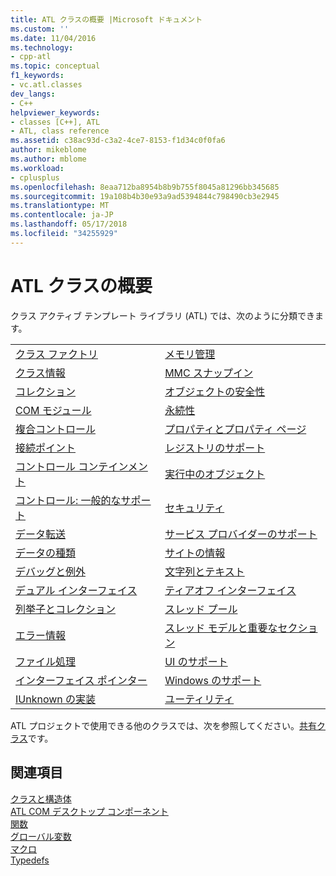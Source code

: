 ```yaml
---
title: ATL クラスの概要 |Microsoft ドキュメント
ms.custom: ''
ms.date: 11/04/2016
ms.technology:
- cpp-atl
ms.topic: conceptual
f1_keywords:
- vc.atl.classes
dev_langs:
- C++
helpviewer_keywords:
- classes [C++], ATL
- ATL, class reference
ms.assetid: c38ac93d-c3a2-4ce7-8153-f1d34c0f0fa6
author: mikeblome
ms.author: mblome
ms.workload:
- cplusplus
ms.openlocfilehash: 8eaa712ba8954b8b9b755f8045a81296bb345685
ms.sourcegitcommit: 19a108b4b30e93a9ad5394844c798490cb3e2945
ms.translationtype: MT
ms.contentlocale: ja-JP
ms.lasthandoff: 05/17/2018
ms.locfileid: "34255929"
---
```

# <a name="atl-class-overview"></a>ATL クラスの概要
クラス アクティブ テンプレート ライブラリ (ATL) では、次のように分類できます。  
  
|||  
|-|-|  
|[クラス ファクトリ](../atl/class-factories-classes.md)|[メモリ管理](../atl/memory-management-classes.md)|  
|[クラス情報](../atl/class-information-classes.md)|[MMC スナップイン](../atl/mmc-snap-in-classes.md)|  
|[コレクション](../atl/collection-classes.md)|[オブジェクトの安全性](../atl/object-safety-classes.md)|  
|[COM モジュール](../atl/com-modules-classes.md)|[永続性](../atl/persistence-classes.md)|  
|[複合コントロール](../atl/composite-controls-classes.md)|[プロパティとプロパティ ページ](../atl/properties-and-property-pages-classes.md)|  
|[接続ポイント](../atl/connection-points-classes.md)|[レジストリのサポート](../atl/registry-support-classes.md)|  
|[コントロール コンテインメント](../atl/control-containment-classes.md)|[実行中のオブジェクト](../atl/running-objects-classes.md)|  
|[コントロール: 一般的なサポート](../atl/controls-general-support-classes.md)|[セキュリティ](../atl/security-classes.md)|  
|[データ転送](../atl/data-transfer-classes.md)|[サービス プロバイダーのサポート](../atl/service-provider-support-classes.md)|  
|[データの種類](../atl/data-types-classes.md)|[サイトの情報](../atl/site-information-classes.md)|  
|[デバッグと例外](../atl/debugging-and-exceptions-classes.md)|[文字列とテキスト](../atl/string-and-text-classes.md)|  
|[デュアル インターフェイス](../atl/dual-interfaces-classes.md)|[ティアオフ インターフェイス](../atl/tear-off-interfaces-classes.md)|  
|[列挙子とコレクション](../atl/enumerators-and-collections-classes.md)|[スレッド プール](../atl/thread-pooling-classes.md)|  
|[エラー情報](../atl/error-information-classes.md)|[スレッド モデルと重要なセクション](../atl/threading-models-and-critical-sections-classes.md)|  
|[ファイル処理](../atl/file-handling-classes.md)|[UI のサポート](../atl/ui-support-classes.md)|  
|[インターフェイス ポインター](../atl/interface-pointers-classes.md)|[Windows のサポート](../atl/windows-support-classes.md)|  
|[IUnknown の実装](../atl/iunknown-implementation-classes.md)|[ユーティリティ](../atl/utility-classes.md)|  
  
 ATL プロジェクトで使用できる他のクラスでは、次を参照してください。[共有クラス](../atl-mfc-shared/atl-mfc-shared-classes.md)です。  
  
## <a name="see-also"></a>関連項目  
 [クラスと構造体](../atl/reference/atl-classes.md)   
 [ATL COM デスクトップ コンポーネント](../atl/atl-com-desktop-components.md)  
 [関数](../atl/reference/atl-functions.md)   
 [グローバル変数](../atl/reference/atl-global-variables.md)   
 [マクロ](../atl/reference/atl-macros.md)   
 [Typedefs](../atl/reference/atl-typedefs.md)

